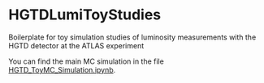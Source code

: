 # HGTDLumiToyStudies
Boilerplate for toy simulation studies of luminosity measurements with the HGTD detector at the ATLAS experiment

You can find the main MC simulation in the file [HGTD_ToyMC_Simulation.ipynb](https://github.com/rupozzi/HGTDLumiToyStudies/blob/master/HGTD_ToyMC_Simulation.ipynb).
